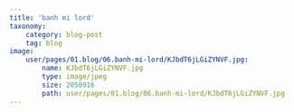 ```yaml
---
title: 'banh mi lord'
taxonomy:
    category: blog-post
    tag: blog
image:
    user/pages/01.blog/06.banh-mi-lord/KJbdT6jLGiZYNVF.jpg:
        name: KJbdT6jLGiZYNVF.jpg
        type: image/jpeg
        size: 2058916
        path: user/pages/01.blog/06.banh-mi-lord/KJbdT6jLGiZYNVF.jpg
---
```



